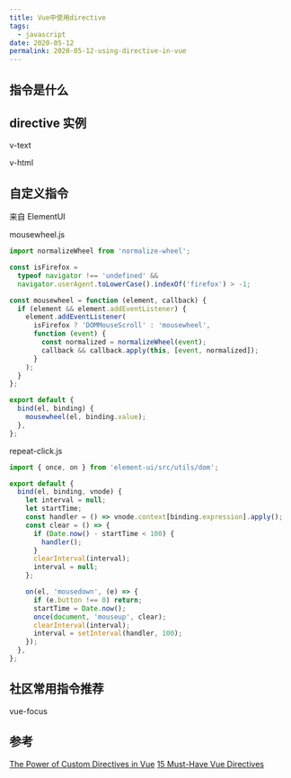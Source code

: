 ```yaml
---
title: Vue中使用directive
tags:
  - javascript
date: 2020-05-12
permalink: 2020-05-12-using-directive-in-vue
---
```


## 指令是什么

## directive 实例

v-text

v-html

## 自定义指令

来自 ElementUI

mousewheel.js

```js
import normalizeWheel from 'normalize-wheel';

const isFirefox =
  typeof navigator !== 'undefined' &&
  navigator.userAgent.toLowerCase().indexOf('firefox') > -1;

const mousewheel = function (element, callback) {
  if (element && element.addEventListener) {
    element.addEventListener(
      isFirefox ? 'DOMMouseScroll' : 'mousewheel',
      function (event) {
        const normalized = normalizeWheel(event);
        callback && callback.apply(this, [event, normalized]);
      }
    );
  }
};

export default {
  bind(el, binding) {
    mousewheel(el, binding.value);
  },
};
```

repeat-click.js

```js
import { once, on } from 'element-ui/src/utils/dom';

export default {
  bind(el, binding, vnode) {
    let interval = null;
    let startTime;
    const handler = () => vnode.context[binding.expression].apply();
    const clear = () => {
      if (Date.now() - startTime < 100) {
        handler();
      }
      clearInterval(interval);
      interval = null;
    };

    on(el, 'mousedown', (e) => {
      if (e.button !== 0) return;
      startTime = Date.now();
      once(document, 'mouseup', clear);
      clearInterval(interval);
      interval = setInterval(handler, 100);
    });
  },
};
```

## 社区常用指令推荐

vue-focus

## 参考

[The Power of Custom Directives in Vue](https://css-tricks.com/power-custom-directives-vue/)
[15 Must-Have Vue Directives](https://www.telerik.com/blogs/15-must-have-vue-directives-that-will-significantly-maximize-your-productivity)
